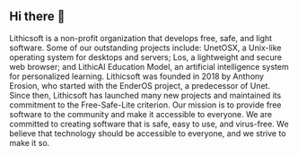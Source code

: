## Hi there 👋

Lithicsoft is a non-profit organization that develops free, safe, and light software. Some of our outstanding projects include: UnetOSX, a Unix-like operating system for desktops and servers; Los, a lightweight and secure web browser; and LithicAI Education Model, an artificial intelligence system for personalized learning. Lithicsoft was founded in 2018 by Anthony Erosion, who started with the EnderOS project, a predecessor of Unet. Since then, Lithicsoft has launched many new projects and maintained its commitment to the Free-Safe-Lite criterion. Our mission is to provide free software to the community and make it accessible to everyone. We are committed to creating software that is safe, easy to use, and virus-free. We believe that technology should be accessible to everyone, and we strive to make it so.
